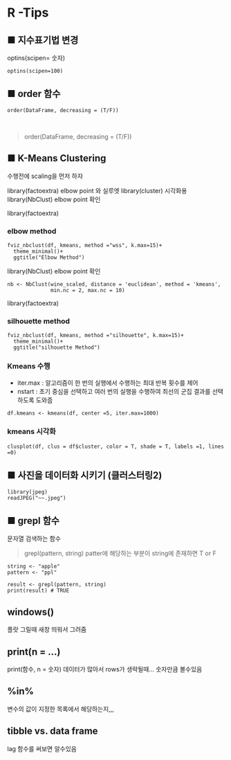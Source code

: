 <!--
---
layout: single
title: "R - Tips"
categories: R
tag: [r]
toc: true # 목차 보여주기
author_profile: false   # 프로필 제거
# sidebar:    # 프로필 제거 후 사이드바 보여주기
#     nav: "counts"
typora-root-url: ../
---
<br>
-->

# R -Tips

## ■ 지수표기법 변경
optins(scipen= 숫자)

```{r}
optins(scipen=100)
```

## ■ order 함수
```{r}
order(DataFrame, decreasing = (T/F))
```

<br>

> order(DataFrame, decreasing = (T/F))

## ■ K-Means Clustering
수행전에 scaling을 먼저 하자

library(factoextra) elbow point 와 실루엣
library(cluster) 시각화용
library(NbClust) elbow point 확인

library(factoextra)
### elbow method
```
fviz_nbclust(df, kmeans, method ="wss", k.max=15)+
  theme_minimal()+
  ggtitle("Elbow Method")
```

library(NbClust) elbow point 확인
```
nb <- NbClust(wine_scaled, distance = 'euclidean', method = 'kmeans', 
              min.nc = 2, max.nc = 10)
```

library(factoextra)
### silhouette method
```
fviz_nbclust(df, kmeans, method ="silhouette", k.max=15)+
  theme_minimal()+
  ggtitle("silhouette Method")
```
### Kmeans 수행
- iter.max : 알고리즘이 한 번의 실행에서 수행하는 최대 반복 횟수를 제어
- nstart : 초기 중심을 선택하고 여러 번의 실행을 수행하여 최선의 군집 결과를 선택하도록 도와줍

```
df.kmeans <- kmeans(df, center =5, iter.max=1000)
```

### kmeans 시각화
```
clusplot(df, clus = df$cluster, color = T, shade = T, labels =1, lines =0)
```
## ■ 사진을 데이터화 시키기 (클러스터링2)
```
library(jpeg)
readJPEG("~~.jpeg")
```

## ■ grepl 함수
문자열 검색하는 함수

> grepl(pattern, string)
patter에 해당하는 부분이 string에 존재하면 T or F

```
string <- "apple"
pattern <- "ppl"

result <- grepl(pattern, string)
print(result) # TRUE
```


## windows()
플랏 그릴때 새창 띄워서 그려줌

## print(n = ...)
print(함수, n = 숫자)
데이터가 많아서 rows가 생략될때... 숫자만큼 볼수있음

## %in%
변수의 값이 지정한 목록에서 해당하는지,,,

## tibble vs. data frame
lag 함수를 써보면 알수있음